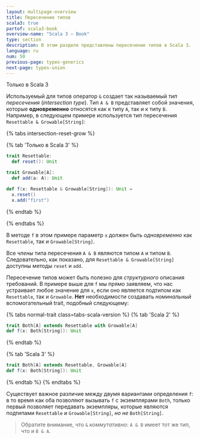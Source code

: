 ```yaml
---
layout: multipage-overview
title: Пересечение типов
scala3: true
partof: scala3-book
overview-name: "Scala 3 — Book"
type: section
description: В этом разделе представлены пересечение типов в Scala 3.
language: ru
num: 50
previous-page: types-generics
next-page: types-union
---
```


<span class="tag tag-inline">Только в Scala 3</span>

Используемый для типов оператор `&` создает так называемый _тип пересечения_ (_intersection type_).
Тип `A & B` представляет собой значения, которые **одновременно** относятся как к типу `A`, так и к типу `B`.
Например, в следующем примере используется тип пересечения `Resettable & Growable[String]`:

{% tabs intersection-reset-grow %}

{% tab 'Только в Scala 3' %}

```scala
trait Resettable:
  def reset(): Unit

trait Growable[A]:
  def add(a: A): Unit

def f(x: Resettable & Growable[String]): Unit =
  x.reset()
  x.add("first")
```

{% endtab %}

{% endtabs %}

В методе `f` в этом примере параметр `x` должен быть _одновременно_ как `Resettable`, так и `Growable[String]`.

Все _члены_ типа пересечения `A & B` являются типом `A` и типом `B`.
Следовательно, как показано, для `Resettable & Growable[String]` доступны методы `reset` и `add`.

Пересечение типов может быть полезно для _структурного_ описания требований.
В примере выше для `f` мы прямо заявляем, что нас устраивает любое значение для `x`,
если оно является подтипом как `Resettable`, так и `Growable`.
**Нет** необходимости создавать _номинальный_ вспомогательный trait, подобный следующему:

{% tabs normal-trait class=tabs-scala-version %}
{% tab 'Scala 2' %}

```scala
trait Both[A] extends Resettable with Growable[A]
def f(x: Both[String]): Unit
```

{% endtab %}

{% tab 'Scala 3' %}

```scala
trait Both[A] extends Resettable, Growable[A]
def f(x: Both[String]): Unit
```

{% endtab %}
{% endtabs %}

Существует важное различие между двумя вариантами определения `f`:
в то время как оба позволяют вызывать `f` с экземплярами `Both`,
только первый позволяет передавать экземпляры,
которые являются подтипами `Resettable` и `Growable[String]`, _но не_ `Both[String]`.

> Обратите внимание, что `&` _коммутативно_: `A & B` имеет тот же тип, что и `B & A`.

